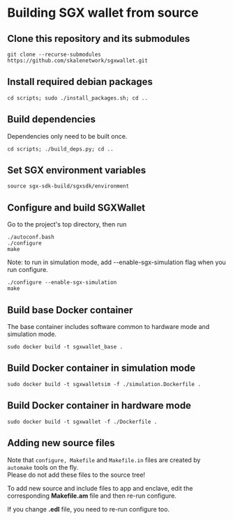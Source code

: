 <!-- SPDX-License-Identifier: (AGPL-3.0-only OR CC-BY-4.0) -->

# Building SGX wallet from source

## Clone this repository and its submodules

`git clone --recurse-submodules  https://github.com/skalenetwork/sgxwallet.git`

## Install required debian packages

```shell
cd scripts; sudo ./install_packages.sh; cd ..
```

## Build dependencies

Dependencies only need to be built once.

```shell
cd scripts; ./build_deps.py; cd ..
```

## Set SGX environment variables

```shell
source sgx-sdk-build/sgxsdk/environment
```

## Configure and build SGXWallet

Go to the project's top directory, then run

```shell
./autoconf.bash
./configure
make

```

Note: to run in simulation mode, add --enable-sgx-simulation flag when you run configure.

```shell
./configure --enable-sgx-simulation
make
```

## Build base Docker container

The base container includes software common to hardware mode and simulation mode.

```shell
sudo docker build -t sgxwallet_base .

```

## Build Docker container in simulation mode

```shell
sudo docker build -t sgxwalletsim -f ./simulation.Dockerfile .

```

## Build Docker container in hardware mode

```shell
sudo docker build -t sgxwallet -f ./Dockerfile .
```

## Adding new source files

Note that `configure, Makefile` and `Makefile.in` files are created by `automake` tools on the fly.  
Please do not add these files to the source tree!

To add new source and include files to app and enclave, edit the corresponding **Makefile.am** file and then re-run configure.

If you change **.edl** file, you need to re-run configure too.
